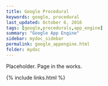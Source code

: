 ```yaml
---
title: Google Procedural
keywords: google, procedural
last_updated: October 6, 2016
tags: [google,procedurals,app_engine]
summary: "Google App Engine"
sidebar: mydoc_sidebar
permalink: google_appengine.html
folder: mydoc
---
```


Placeholder. Page in the works. 

{% include links.html %}
